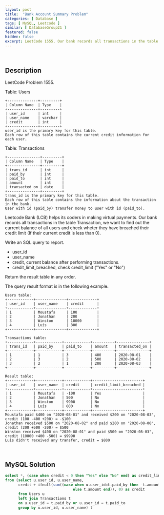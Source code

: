 ```yaml
---
layout: post
title:  "Bank Account Summary Problem"
categories: [ Database ]
tags: [ MySQL, Leetcode ]
similar: [ DatabaseGroup21 ]
featured: false
hidden: false
excerpt: LeetCode 1555. Our bank records all transactions in the table Transaction, we want to find out the current balance of all users and check wheter they have breached their credit limit (If their current credit is less than 0).
---
```


<br />

## Description

LeetCode Problem 1555. 

Table: Users

```
+--------------+---------+
| Column Name  | Type    |
+--------------+---------+
| user_id      | int     |
| user_name    | varchar |
| credit       | int     |
+--------------+---------+
user_id is the primary key for this table.
Each row of this table contains the current credit information for each user.
```

Table: Transactions

```
+---------------+---------+
| Column Name   | Type    |
+---------------+---------+
| trans_id      | int     |
| paid_by       | int     |
| paid_to       | int     |
| amount        | int     |
| transacted_on | date    |
+---------------+---------+
trans_id is the primary key for this table.
Each row of this table contains the information about the transaction in the bank.
User with id (paid_by) transfer money to user with id (paid_to).
```

Leetcode Bank (LCB) helps its coders in making virtual payments. Our bank records all transactions in the table Transaction, we want to find out the current balance of all users and check wheter they have breached their credit limit (If their current credit is less than 0).

Write an SQL query to report.

* user_id
* user_name
* credit, current balance after performing transactions.  
* credit_limit_breached, check credit_limit ("Yes" or "No")

Return the result table in any order.

The query result format is in the following example.

 
```
Users table:
+------------+--------------+-------------+
| user_id    | user_name    | credit      |
+------------+--------------+-------------+
| 1          | Moustafa     | 100         |
| 2          | Jonathan     | 200         |
| 3          | Winston      | 10000       |
| 4          | Luis         | 800         | 
+------------+--------------+-------------+

Transactions table:
+------------+------------+------------+----------+---------------+
| trans_id   | paid_by    | paid_to    | amount   | transacted_on |
+------------+------------+------------+----------+---------------+
| 1          | 1          | 3          | 400      | 2020-08-01    |
| 2          | 3          | 2          | 500      | 2020-08-02    |
| 3          | 2          | 1          | 200      | 2020-08-03    |
+------------+------------+------------+----------+---------------+

Result table:
+------------+------------+------------+-----------------------+
| user_id    | user_name  | credit     | credit_limit_breached |
+------------+------------+------------+-----------------------+
| 1          | Moustafa   | -100       | Yes                   | 
| 2          | Jonathan   | 500        | No                    |
| 3          | Winston    | 9900       | No                    |
| 4          | Luis       | 800        | No                    |
+------------+------------+------------+-----------------------+
Moustafa paid $400 on "2020-08-01" and received $200 on "2020-08-03", credit (100 -400 +200) = -$100
Jonathan received $500 on "2020-08-02" and paid $200 on "2020-08-08", credit (200 +500 -200) = $500
Winston received $400 on "2020-08-01" and paid $500 on "2020-08-03", credit (10000 +400 -500) = $9990
Luis didn't received any transfer, credit = $800
```

<br />

## MySQL Solution


```sql
select *, (case when credit < 0 then "Yes" else "No" end) as credit_limit_breached
from (select u.user_id, u.user_name, 
      credit + ifnull(sum((case when u.user_id=t.paid_by then -t.amount
                               else t.amount end)), 0) as credit
      from Users u
      left join Transactions t
      on u.user_id = t.paid_by or u.user_id = t.paid_to
      group by u.user_id, u.user_name) t
```

